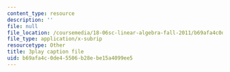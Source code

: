 ```yaml
---
content_type: resource
description: ''
file: null
file_location: /coursemedia/18-06sc-linear-algebra-fall-2011/b69afa4c0de45506b28ebe15a4099ee5_GLFg2UBMAxc.vtt
file_type: application/x-subrip
resourcetype: Other
title: 3play caption file
uid: b69afa4c-0de4-5506-b28e-be15a4099ee5
---
```

